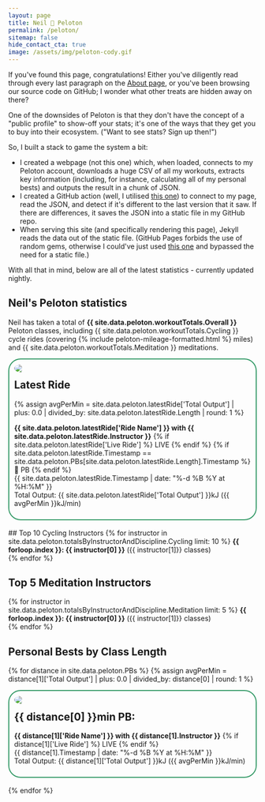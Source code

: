 ```yaml
---
layout: page
title: Neil 💓 Peloton
permalink: /peloton/
sitemap: false
hide_contact_cta: true
image: /assets/img/peloton-cody.gif
---
```


If you've found this page, congratulations! Either you've diligently read through every last paragraph on the [About page](/about), or you've been browsing our source code on GitHub; I wonder what other treats are hidden away on there?

One of the downsides of Peloton is that they don't have the concept of a "public profile" to show-off your stats; it's one of the ways that they get you to buy into their ecosystem. ("Want to see stats? Sign up then!")

So, I built a stack to game the system a bit:
* I created a webpage (not this one) which, when loaded, connects to my Peloton account, downloads a huge CSV of all my workouts, extracts key information (including, for instance, calculating all of my personal bests) and outputs the result in a chunk of JSON.
* I created a GitHub action (well, I utilised [this one](https://github.com/TheLastProject/keep-remote-file-locally-up-to-date-action)) to connect to my page, read the JSON, and detect if it's different to the last version that it saw. If there are differences, it saves the JSON into a static file in my GitHub repo.
* When serving this site (and specifically rendering this page), Jekyll reads the data out of the static file. (GitHub Pages forbids the use of random gems, otherwise I could've just used [this one](https://github.com/brockfanning/jekyll-get-json) and bypassed the need for a static file.)

With all that in mind, below are all of the latest statistics - currently updated nightly.

## Neil's Peloton statistics

Neil has taken a total of **{{ site.data.peloton.workoutTotals.Overall }}** Peloton classes, including {{ site.data.peloton.workoutTotals.Cycling }} cycle rides (covering {% include peloton-mileage-formatted.html %} miles) and {{ site.data.peloton.workoutTotals.Meditation }} meditations.

<div style="border-radius: 25px; border: 2px solid #396; padding: 10px;">
<img src="{{ site.data.peloton.latestRide.Photo }}"  style="float: left; border-radius: 50%; padding-right: 10pt;"/>
<h2>Latest Ride</h2>
{% assign avgPerMin = site.data.peloton.latestRide['Total Output'] | plus: 0.0 | divided_by: site.data.peloton.latestRide.Length | round: 1 %}
<p><strong>{{ site.data.peloton.latestRide['Ride Name'] }} with {{ site.data.peloton.latestRide.Instructor }}</strong>
{% if site.data.peloton.latestRide['Live Ride'] %}
<span class="highlight">LIVE</span>
{% endif %}
{% if site.data.peloton.latestRide.Timestamp == site.data.peloton.PBs[site.data.peloton.latestRide.Length].Timestamp %}
<span class="highlight">🥇 PB</span>
{% endif %}
<br/>
{{ site.data.peloton.latestRide.Timestamp | date: "%-d %B %Y at %H:%M" }}<br/>
Total Output: {{ site.data.peloton.latestRide['Total Output'] }}kJ ({{ avgPerMin }}kJ/min)</p>
</div>
<br/>
## Top 10 Cycling Instructors
{% for instructor in site.data.peloton.totalsByInstructorAndDiscipline.Cycling limit: 10 %}
<strong>{{ forloop.index }}: {{ instructor[0] }}</strong> ({{ instructor[1]}} classes)<br/>
{% endfor %}
<br/>

## Top 5 Meditation Instructors
{% for instructor in site.data.peloton.totalsByInstructorAndDiscipline.Meditation limit: 5 %}
<strong>{{ forloop.index }}: {{ instructor[0] }}</strong> ({{ instructor[1]}} classes)<br/>
{% endfor %}
<br/>
## Personal Bests by Class Length

{% for distance in site.data.peloton.PBs %}
{% assign avgPerMin = distance[1]['Total Output'] | plus: 0.0 | divided_by: distance[0] | round: 1 %}
<div style="border-radius: 25px; border: 2px solid #396; padding: 10px;">
<img src="{{ distance[1].Photo }}"  style="float: left; border-radius: 50%; padding-right: 10pt"/>
<h2>{{ distance[0] }}min PB:</h2>
<p><strong>{{ distance[1]['Ride Name'] }} with {{ distance[1].Instructor }}</strong>
{% if distance[1]['Live Ride'] %}
<span class="highlight">LIVE</span>
{% endif %}
<br/>
{{ distance[1].Timestamp | date: "%-d %B %Y at %H:%M" }}<br/>
Total Output: {{ distance[1]['Total Output'] }}kJ ({{ avgPerMin }}kJ/min)</p>
</div><br/>
{% endfor %}